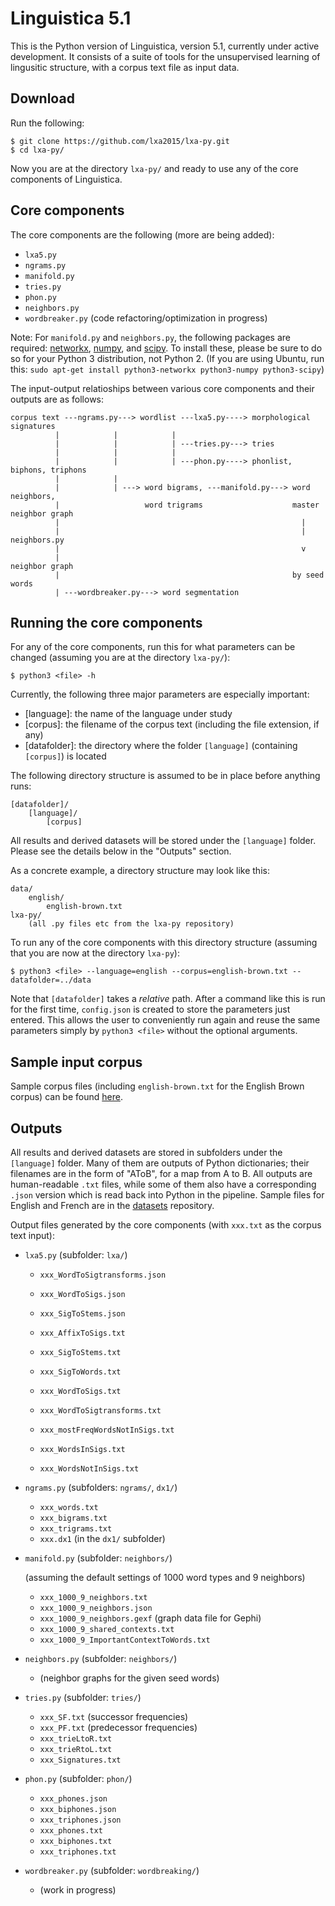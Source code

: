Linguistica 5.1
===============

This is the Python version of Linguistica, version 5.1, currently under active development. It consists of a suite of tools for the unsupervised learning of lingusitic structure, with a corpus text file as input data.

Download
--------

Run the following:

    $ git clone https://github.com/lxa2015/lxa-py.git
    $ cd lxa-py/

Now you are at the directory `lxa-py/` and ready to use any of the core components of Linguistica.

Core components
---------------

The core components are the following (more are being added):

- `lxa5.py`
- `ngrams.py`
- `manifold.py`
- `tries.py`
- `phon.py`
- `neighbors.py`
- `wordbreaker.py` (code refactoring/optimization in progress)

Note: For `manifold.py` and `neighbors.py`, the following packages are required: [networkx](https://networkx.github.io/), [numpy](http://www.numpy.org/), and [scipy](http://www.scipy.org/). To install these, please be sure to do so for your Python 3 distribution, not Python 2. (If you are using Ubuntu, run this: `sudo apt-get install python3-networkx python3-numpy python3-scipy`)


The input-output relatioships between various core components and their outputs are as follows:

    corpus text ---ngrams.py---> wordlist ---lxa5.py----> morphological signatures
              |            |            |
              |            |            | ---tries.py---> tries
              |            |            |
              |            |            | ---phon.py----> phonlist, biphons, triphons
              |            |
              |            | ---> word bigrams, ---manifold.py---> word neighbors,
              |                   word trigrams                    master neighbor graph
              |                                                      |
              |                                                      | neighbors.py
              |                                                      v
              |                                                    neighbor graph
              |                                                    by seed words
              | ---wordbreaker.py---> word segmentation


Running the core components
---------------------------

For any of the core components, run this for what parameters can be changed (assuming you are at the directory `lxa-py/`):

    $ python3 <file> -h

Currently, the following three major parameters are especially important:

- [language]: the name of the language under study
- [corpus]: the filename of the corpus text (including the file extension, if any)
- [datafolder]: the directory where the folder `[language]` (containing `[corpus]`) is located

The following directory structure is assumed to be in place before anything runs:

    [datafolder]/
        [language]/
            [corpus]

All results and derived datasets will be stored under the `[language]` folder. Please see the details below in the "Outputs" section.

As a concrete example, a directory structure may look like this:

    data/
        english/
            english-brown.txt
    lxa-py/
        (all .py files etc from the lxa-py repository)

To run any of the core components with this directory structure (assuming that you are now at the directory `lxa-py`):

    $ python3 <file> --language=english --corpus=english-brown.txt --datafolder=../data

Note that `[datafolder]` takes a *relative* path. After a command like this is run for the first time, `config.json` is created to store the parameters just entered. This allows the user to conveniently run again and reuse the same parameters simply by `python3 <file>` without the optional arguments.


Sample input corpus
-------------------

Sample corpus files (including `english-brown.txt` for the English Brown corpus) can be found [here](https://github.com/lxa2015/datasets).


Outputs
-------

All results and derived datasets are stored in subfolders under the `[language]` folder. Many of them are outputs of Python dictionaries; their filenames are in the form of "AToB", for a map from A to B. All outputs are human-readable `.txt` files, while some of them also have a corresponding `.json` version which is read back into Python in the pipeline. Sample files for English and French are in the [datasets](https://github.com/lxa2015/datasets) repository.

Output files generated by the core components (with `xxx.txt` as the corpus text input):

- `lxa5.py` (subfolder: `lxa/`)

    * `xxx_WordToSigtransforms.json`
    * `xxx_WordToSigs.json`
    * `xxx_SigToStems.json`

    * `xxx_AffixToSigs.txt`
    * `xxx_SigToStems.txt`
    * `xxx_SigToWords.txt`
    * `xxx_WordToSigs.txt`
    * `xxx_WordToSigtransforms.txt`
    * `xxx_mostFreqWordsNotInSigs.txt`
    * `xxx_WordsInSigs.txt`
    * `xxx_WordsNotInSigs.txt`

- `ngrams.py` (subfolders: `ngrams/`, `dx1/`)

    * `xxx_words.txt`
    * `xxx_bigrams.txt`
    * `xxx_trigrams.txt`
    * `xxx.dx1` (in the `dx1/` subfolder)

- `manifold.py` (subfolder: `neighbors/`)

   (assuming the default settings of 1000 word types and 9 neighbors)

    * `xxx_1000_9_neighbors.txt`
    * `xxx_1000_9_neighbors.json`
    * `xxx_1000_9_neighbors.gexf` (graph data file for Gephi)
    * `xxx_1000_9_shared_contexts.txt`
    * `xxx_1000_9_ImportantContextToWords.txt`

- `neighbors.py` (subfolder: `neighbors/`)

    * (neighbor graphs for the given seed words)

- `tries.py` (subfolder: `tries/`)

    * `xxx_SF.txt` (successor frequencies)
    * `xxx_PF.txt` (predecessor frequencies)
    * `xxx_trieLtoR.txt`
    * `xxx_trieRtoL.txt`
    * `xxx_Signatures.txt`

- `phon.py` (subfolder: `phon/`)

    * `xxx_phones.json`
    * `xxx_biphones.json`
    * `xxx_triphones.json`
    * `xxx_phones.txt`
    * `xxx_biphones.txt`
    * `xxx_triphones.txt`

- `wordbreaker.py` (subfolder: `wordbreaking/`)

    * (work in progress)


